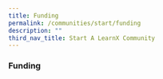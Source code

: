 ```yaml
---
title: Funding
permalink: /communities/start/funding
description: ""
third_nav_title: Start A LearnX Community
---
```

### **Funding**
